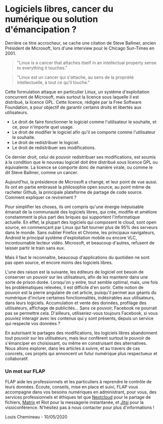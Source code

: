 # Logiciels libres, cancer du numérique ou solution d'émancipation ?

Derrière ce titre accrocheur, se cache une citation de Steve Ballmer, ancien Président de Microsoft, lors d'une interview pour le Chicago Sun-Times en 2001.

> "Linux is a cancer that attaches itself in an intellectual property sense to everything it touches."

> "Linux est un cancer qui s'attache, au sens de la propriété intellectuelle, à tout ce qu'il touche."

Cette formulation attaque en particulier Linux, un système d'exploitation concurrent de Microsoft, mais surtout la licence sous laquelle il est distribué, la licence GPL. Cette licence, rédigée par la Free Software Foundation, a pour objectif de garantir certains droits et libertés aux utilisateurs.

- Le droit de faire fonctionner le logiciel comme l'utilisateur le souhaite, et ce, pour n'importe quel usage.
- Le droit de modifier le logiciel afin qu'il se comporte comme l'utilisateur le souhaite.
- Le droit de redistribuer le logiciel.
- Le droit de redistribuer ses modifications.

Ce dernier droit, celui de pouvoir redistribuer ses modifications, est soumis à la condition que le nouveau logiciel doit être distribué sous licence GPL ou équivalente. La licence se comporte donc de manière virale, ou comme le dit Steve Ballmer, comme un cancer.

Aujourd’hui, la présidence de Microsoft a changé, et leur point de vue aussi. Ils ont en partie embrassé la philosophie open source, au point même de racheter Github, la principale plateforme de partage de code source. Comment expliquer ce revirement ?

Pour simplifier les choses, ils ont compris qu'une énergie inépuisable émanait de la communauté des logiciels libres, qui crée, modifie et améliore constamment la plus part des briques qui supportent l'informatique actuelle. En effet, la plupart des logiciels qui composent le cloud, sont open source, en commençant par Linux qui fait tourner plus de 95% des serveurs dans le monde. Sans oublier Firefox et Chrome, les principaux navigateurs, Android le principal système d'exploitation mobile ou encore VLC, incontournable lecteur vidéo. Microsoft, et beaucoup d'autres, refusent de laisser partir le train sans eux.

Mais il faut le reconnaître, beaucoup d'applications du quotidien ne sont pas open source, et encore moins des logiciels libres.

L'une des raison est la suivante, les éditeurs de logiciel ont besoin de conserver un pouvoir sur les utilisateurs, afin de les maintenir dans une sorte de prison dorée. Lorsqu'on y entre, tout semble optimal, mais, une fois les problématiques relevées, il est difficile d'en sortir. Cette notion de pouvoir est la pierre angulaire de cet article, puisqu'il permet aux géants du numérique d'inclure certaines fonctionnalités, indésirables aux utilisateurs, dans leurs logiciels. Accumulation et vente des données, profilage des utilisateurs, affichage de publicités... Sans ce pouvoir, Facebook ne pourrait pas se permettre cela. D'ailleurs, utiliseriez-vous toujours Facebook, si vous pouviez interagir avec les contenus qui y sont présents, depuis un service qui respecte vos données ?

En autorisant le partages des modifications, les logiciels libres abandonnent tout pouvoir sur les utilisateurs, mais leur confèrent surtout le pouvoir de s'émanciper en choisissant, ou même en construisant des alternatives. Nous allons explorer, dans les articles à suivre, et au travers de cas concrets, ces projets qui annoncent un futur numérique plus respectueux et collaboratif.

### Un mot sur FLAP

FLAP aide les professionnels et les particuliers à reprendre le contrôle de leurs données.
Écoute, conseils, mise en place et suivi, FLAP vous accompagne dans vos besoins numériques en administrant, pour vous, des services professionnels et éthiques tel que [Nextcloud](https://nextcloud.com) pour le partage de fichiers, [Matrix](https://matrix.org) et Riot pour la messagerie instantanée, et [Jitsi](https://jitsi.org) pour la visioconférence.
N'hésitez pas à nous contacter pour plus d'informations !

Louis Chemineau - 10/05/2020
